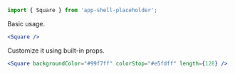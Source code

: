 ```jsx static
import { Square } from 'app-shell-placeholder';
```

Basic usage.

```jsx
<Square />
```

Customize it using built-in props.

```jsx
<Square backgroundColor="#99f7ff" colorStop="#e5fdff" length={128} />
```
